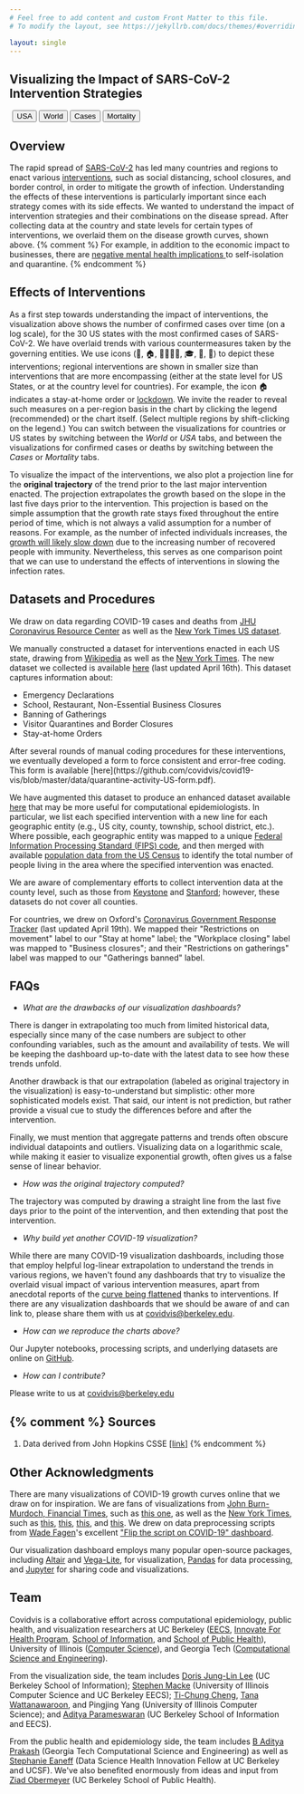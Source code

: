 ```yaml
---
# Feel free to add content and custom Front Matter to this file.
# To modify the layout, see https://jekyllrb.com/docs/themes/#overriding-theme-defaults

layout: single
---
```

Visualizing the Impact of SARS-CoV-2 Intervention Strategies
-----

<div class="tabbed-ui overflow-center">
<div class="tab">
<span class="button-group">
  <button class="button-right tablinks default-open" onclick="openTabs(event, '.tab-content-usa');">USA</button>
  <button class="button-left tablinks" onclick="openTabs(event, '.tab-content-world')">World</button>
</span>
<span style="width: 5px; float: left;">&nbsp;</span>
<span class="button-group">
  <button class="button-left tablinks default-open" onclick="openTabs(event, '.tab-content-cases')">Cases</button>
  <button class="button-right tablinks" onclick="openTabs(event, '.tab-content-deaths')">Mortality</button>
</span>
</div>

<div class="tab-content tab-content-usa" id="usa-tab">
<div class="if-desktop">
    <div class="tab-content tab-content-cases" id="jhu_us_cases"></div>
    <div class="tab-content tab-content-deaths" id="jhu_us_deaths"></div>
</div>
<div class="if-mobile">
    <div class="tab-content tab-content-cases" id="jhu_us_cases_mobile"></div>
    <div class="tab-content tab-content-deaths" id="jhu_us_deaths_mobile"></div>
</div>
</div>

<div class="tab-content tab-content-world" id="world-tab">
<div class="if-desktop">
    <div class="tab-content tab-content-cases" id="jhu_world_cases"></div>
    <div class="tab-content tab-content-deaths" id="jhu_world_deaths"></div>
</div>
<div class="if-mobile">
    <div class="tab-content tab-content-cases" id="jhu_world_cases_mobile"></div>
    <div class="tab-content tab-content-deaths" id="jhu_world_deaths_mobile"></div>
</div>
</div>
</div>

<h2 id="about">Overview</h2>
The rapid spread of <a href="https://en.wikipedia.org/wiki/Coronavirus_disease_2019" target="_blank">SARS-CoV-2</a> has led many countries and regions to enact various <a href="https://en.wikipedia.org/wiki/National_responses_to_the_2019%E2%80%9320_coronavirus_pandemic" target="_blank">interventions</a>, 
such as social distancing, school closures, and border control, 
in order to mitigate the growth of infection. Understanding the effects
of these interventions is particularly important since each strategy comes with its side effects.
We wanted to understand the impact of intervention strategies and their combinations on the disease spread.
After collecting data at the country and state levels for certain types of interventions, we overlaid
them on the disease growth curves, shown above.
{% comment %}
For example, in addition to the economic impact to businesses, there are
<a href="https://www.thelancet.com/journals/lancet/article/PIIS0140-6736(20)30460-8/fulltext">
negative mental health implications
</a> to self-isolation and quarantine.
{% endcomment %}

<h2 id="lockdown_section">Effects of Interventions</h2>
<p>
As a first step towards understanding the impact of interventions, the
visualization above shows the number of confirmed cases over time (on a
log scale), for the 30 US states with the most confirmed cases of SARS-CoV-2.
We have overlaid trends with various countermeasures 
taken by the governing entities. 
We use icons (💼, 🏠, 👨‍👩‍👧‍👦, 🎓, 🍔, 🏬) to depict 
these interventions; regional interventions are shown in smaller size than
interventions that are more encompassing (either at the state level for US States, 
or at the country level for countries).
For example, the icon 🏠 indicates a stay-at-home order or <a href="https://en.wikipedia.org/wiki/Curfews_and_lockdowns_related_to_the_2019%E2%80%9320_coronavirus_pandemic" target="_blank">lockdown</a>. 
We invite the reader to reveal
such measures on a per-region basis
in the chart by clicking the legend (recommended) or the chart itself.
(Select multiple regions by shift-clicking on the legend.)
You can switch between the visualizations for countries
or US states by switching between the
<i>World</i> or <i>USA</i> tabs,
and between the visualizations for
confirmed cases or deaths 
by switching between the <i>Cases</i>
or <i>Mortality</i> tabs.
</p>


<!--<p>
For countries, a <i>full lockdown</i> is 
one where there a nation-wide 
declaration of a <a href="https://en.wikipedia.org/wiki/Curfews_and_lockdowns_related_to_the_2019%E2%80%9320_coronavirus_pandemic" target="_blank">lockdown</a>.
On the other hand, a <i>partial lockdown</i> means that some but not all
regions within the country that have declared a lockdown, such as in the case of the United States. 
When visualizing US states, a <i>full lockdown</i> corresponds to a state-wide 
declaration of a stay at home-type order.
</p>
-->

<p>
To visualize the impact of the interventions,
we also plot a
projection line for the <b>original trajectory</b> 
of the trend prior to the last major intervention enacted. 
The projection extrapolates the
growth based on the slope in the last five days prior to the intervention. 
This projection is based on the simple
assumption that the growth rate stays fixed 
throughout the entire period of time, 
which is not always a valid
assumption for a number of reasons. 
For example, as the number of infected individuals increases, the
<a href="https://www.washingtonpost.com/graphics/2020/world/corona-simulator/" target="_blank">
growth will likely slow down</a>
due to the increasing number of 
recovered people with immunity. 
Nevertheless, this serves as one comparison point that
we can use to understand the effects of 
interventions in slowing the infection rates.
</p>




<h2 id="datasets">Datasets and Procedures</h2>

We draw on data regarding COVID-19 cases and deaths from [JHU Coronavirus Resource Center](https://coronavirus.jhu.edu/data) as well as the [New York Times US dataset](https://github.com/nytimes/covid-19-data).  

We manually constructed a dataset for interventions enacted in each US state, drawing from [Wikipedia](https://en.wikipedia.org/wiki/National_responses_to_the_2019%E2%80%9320_coronavirus_pandemic) as well as the [New York Times](https://github.com/nytimes/covid-19-data). The new dataset we collected  is available [here](https://github.com/covidvis/covid19-vis/blob/master/data/quarantine-activity-US-Apr16.csv) (last updated April 16th). This dataset captures information about:
<ul>
<li>Emergency Declarations</li>
<li>School, Restaurant, Non-Essential Business Closures</li>
<li>Banning of Gatherings</li>
<li>Visitor Quarantines and Border Closures</li>
<li>Stay-at-home Orders</li>
</ul>
After several rounds of manual coding procedures for these interventions, we eventually developed a form to force consistent and error-free coding. This form is available [here](https://github.com/covidvis/covid19-vis/blob/master/data/quarantine-activity-US-form.pdf). 

We have augmented this dataset to produce an enhanced dataset available [here](https://github.com/covidvis/covid19-vis/blob/master/data/quarantine-activity-US-Apr16-long.csv) that may be more useful for computational epidemiologists. In particular,
we list each specified intervention with a new line for each geographic entity (e.g., US city, county, township, school district, etc.). Where possible, each geographic entity was mapped to a unique [Federal Information Processing Standard (FIPS) code](https://en.wikipedia.org/wiki/FIPS_county_code), and then merged with available [population data from the US Census](https://www.census.gov/programs-surveys/popest/data/data-sets.html) to identify the total number of people living in the area where the specified intervention was enacted.

We are aware of complementary efforts to collect intervention data at the county level, such as those from
[Keystone](https://www.keystonestrategy.com/coronavirus-covid19-intervention-dataset-model/) and [Stanford](https://socialdistancing.stanford.edu/); however, these datasets do not cover all counties. 

For countries, we drew on Oxford's [Coronavirus Government Response Tracker](https://www.bsg.ox.ac.uk/research/research-projects/coronavirus-government-response-tracker) (last updated April 19th). We mapped their "Restrictions on movement" label to our "Stay at home" label; the "Workplace closing" label was mapped to "Business closures"; and their "Restrictions on gatherings" label was mapped to our "Gatherings banned" label. 







FAQs
----

- *What are the drawbacks of our visualization dashboards?*

There is danger in
extrapolating too much from limited historical data, especially since many of the case numbers are subject to
other confounding variables, such as the amount and availability of tests. 
We will be keeping the dashboard up-to-date with
the latest data to see how these trends unfold. 

Another drawback is that our extrapolation 
(labeled as original trajectory in the visualization) 
is easy-to-understand but simplistic: other more
sophisticated models exist. 
That said, our intent is not prediction, but rather provide a visual cue
to study the differences before and after the intervention.

Finally, we must mention that aggregate patterns and trends often obscure individual datapoints and outliers. Visualizing data on a logarithmic scale, while making it easier to visualize 
exponential growth, often gives us a false sense of linear behavior. 

- *How was the original trajectory computed?*

The trajectory was computed by drawing a straight line from the last five days prior to the point
of the intervention, and then extending that post the intervention. 

- *Why build yet another COVID-19 visualization?*

While there are many COVID-19 visualization dashboards, including those that employ helpful log-linear extrapolation to understand the trends in various regions, we haven't found any dashboards that try to visualize the overlaid visual impact of various intervention measures, apart from anecdotal reports of the [curve being flattened](https://www.nytimes.com/article/flatten-curve-coronavirus.html) thanks to interventions. If there are any visualization dashboards that we should be aware of and can link to, please share them with us at [covidvis@berkeley.edu](mailto:covidvis@berkeley.edu).

<!-- - *What's next for the project?*

The dashboards above simply scratch the surface of what can be and what needs to be done for this project. Apart from keeping our dashboards up-to-date on a regular basis, we're continuing to collect, study, and visualize the impact of fine-grained interventions (specifically, the impact of various combinations of interventions, such as school closures, banning of gatherings, non-essential business closures, and so on). Beyond Wikipedia, we are aware of other data-gathering efforts on this front, such as those from [Keystone](https://www.keystonestrategy.com/coronavirus-covid19-intervention-dataset-model/), [Stanford](https://socialdistancing.stanford.edu/) and [Oxford](https://www.bsg.ox.ac.uk/research/research-projects/coronavirus-government-response-tracker). We hope to leverage these datasets as well as others we manually collect to perform these analyses.  -->

- *How can we reproduce the charts above?*

Our Jupyter notebooks, processing scripts, and underlying datasets are online on [GitHub](https://github.com/covidvis/covid19-vis).

- *How can I contribute?* 

Please write to us at [covidvis@berkeley.edu](mailto:covidvis@berkeley.edu)

{% comment %}
Sources
-------
1. Data derived from John Hopkins CSSE [[link]](https://github.com/CSSEGISandData/COVID-19)
{% endcomment %}

Other Acknowledgments
----------------


There are many visualizations of COVID-19 growth curves online that we draw on for inspiration. We are fans of visualizations from [John Burn-Murdoch, Financial Times](https://www.ft.com/john-burn-murdoch), such as [this one](https://www.ft.com/coronavirus-latest), as well as the [New York Times](https://www.nytimes.com/news-event/coronavirus), such as [this](https://www.nytimes.com/interactive/2020/04/06/us/coronavirus-deaths-united-states.html), [this](https://www.nytimes.com/interactive/2020/world/coronavirus-maps.html), [this](https://www.nytimes.com/interactive/2020/04/03/upshot/coronavirus-metro-area-tracker.html), and [this](https://www.nytimes.com/interactive/2020/us/coronavirus-stay-at-home-order.html). We drew on data preprocessing scripts from [Wade Fagen](https://waf.cs.illinois.edu/)'s excellent ["Flip the script on COVID-19" dashboard](http://91-divoc.com/). 

Our visualization dashboard employs many popular open-source packages, including
[Altair](https://altair-viz.github.io/) and [Vega-Lite](https://vega.github.io/vega-lite/), for visualization,
[Pandas](https://pandas.pydata.org/) for data processing, and [Jupyter](https://jupyter.org/) for sharing code and visualizations. 

Team
----
Covidvis is a collaborative effort across computational epidemiology, public health, and visualization researchers at UC Berkeley ([EECS](https://eecs.berkeley.edu/),  [Innovate For Health Program](https://bids.berkeley.edu/research/innovate-health), [School of Information](https://www.ischool.berkeley.edu/), and [School of Public Health](https://publichealth.berkeley.edu/)), University of Illinois ([Computer Science](https://www.cs.illinois.edu/)), and Georgia Tech ([Computational Science and Engineering](https://cse.gatech.edu/)). 

From the visualization side, the team includes [Doris Jung-Lin Lee](http://dorisjunglinlee.com/) (UC Berkeley School of Information); [Stephen Macke](https://smacke.net/) (University of Illinois Computer Science and UC Berkeley EECS); [Ti-Chung Cheng](https://tichung.com/), [Tana Wattanawaroon](https://www.linkedin.com/in/tanawattanawaroon/), and Pingjing Yang (University of Illinois Computer Science); and [Aditya Parameswaran](https://people.eecs.berkeley.edu/~adityagp/) (UC Berkeley School of Information and EECS).

From the public health and epidemiology side, the team includes [B Aditya Prakash](http://www.cc.gatech.edu/~badityap) (Georgia Tech Computational Science and Engineering) as well as [Stephanie Eaneff](https://bids.berkeley.edu/people/stephanie-eaneff) (Data Science Health Innovation Fellow at UC Berkeley and UCSF). We've also benefited enormously from ideas and input from [Ziad Obermeyer](https://publichealth.berkeley.edu/people/ziad-obermeyer/) (UC Berkeley School of Public Health). 


